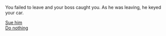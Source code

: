  You failed to leave and your boss caught you. As he was leaving, he keyed your car. 

[Sue him](sue-him.md)  
[Do nothing](do-nothing.md)